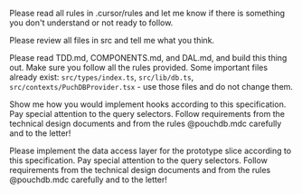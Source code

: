 Please read all rules in .cursor/rules and let me know if there is something you don't understand or not ready to follow.

Please review all files in src and tell me what you think.

Please read TDD.md, COMPONENTS.md, and DAL.md, and build this thing out. Make sure you follow all the rules provided. Some important files already exist: `src/types/index.ts`, `src/lib/db.ts`, `src/contexts/PuchDBProvider.tsx` - use those files and do not change them.

Show me how you would implement hooks according to this specification. Pay special attention to the query selectors. Follow requirements from the technical design documents and from the rules @pouchdb.mdc carefully and to the letter!  

Please implement the data access layer for the prototype slice according to this specification. Pay special attention to the query selectors. Follow requirements from the technical design documents and from the rules @pouchdb.mdc carefully and to the letter!   